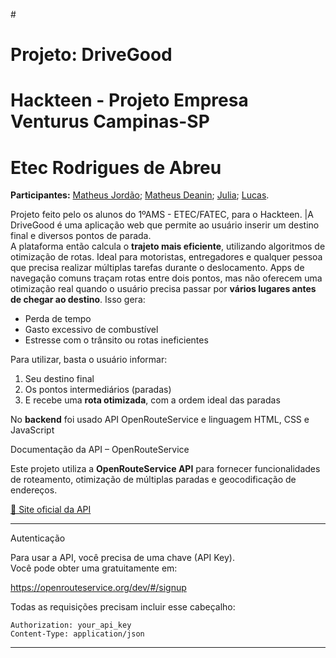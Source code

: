 #<h1> Projeto: DriveGood<h1/>
# Hackteen - Projeto Empresa Venturus Campinas-SP
# Etec Rodrigues de Abreu

**Participantes:** [Matheus Jordão](https://github.com/MatheusJordao12/); [Matheus Deanin](https://github.com/MatheusDeanin/); [Julia](); [Lucas](https://github.com/LcsGomes-AMS/).

Projeto feito pelo os alunos do 1ºAMS - ETEC/FATEC, para o Hackteen.
|A DriveGood é uma aplicação web que permite ao usuário inserir um destino final e diversos pontos de parada.  
A plataforma então calcula o **trajeto mais eficiente**, utilizando algoritmos de otimização de rotas. Ideal para motoristas, entregadores e qualquer pessoa que precisa realizar múltiplas tarefas durante o deslocamento.
Apps de navegação comuns traçam rotas entre dois pontos, mas não oferecem uma otimização real quando o usuário precisa passar por **vários lugares antes de chegar ao destino**. Isso gera:

- Perda de tempo
- Gasto excessivo de combustível
- Estresse com o trânsito ou rotas ineficientes

Para utilizar, basta o usuário informar:

1. Seu destino final
2. Os pontos intermediários (paradas)
3. E recebe uma **rota otimizada**, com a ordem ideal das paradas

No **backend** foi usado API OpenRouteService e linguagem HTML, CSS e JavaScript


 Documentação da API – OpenRouteService

Este projeto utiliza a **OpenRouteService API** para fornecer funcionalidades de roteamento, otimização de múltiplas paradas e geocodificação de endereços.

[🔗 Site oficial da API](https://openrouteservice.org/dev/#/api-docs)

---

Autenticação

Para usar a API, você precisa de uma chave (API Key).  
Você pode obter uma gratuitamente em:

 https://openrouteservice.org/dev/#/signup

Todas as requisições precisam incluir esse cabeçalho:

```http
Authorization: your_api_key
Content-Type: application/json
```
---
